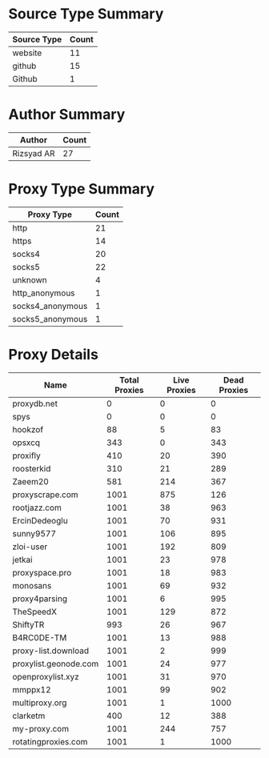 # Source Type Summary

| Source Type | Count |
|-------------|-------|
| website | 11 |
| github | 15 |
| Github | 1 |


# Author Summary

| Author | Count |
|--------|-------|
| Rizsyad AR | 27 |


# Proxy Type Summary

| Proxy Type | Count |
|------------|-------|
| http | 21 |
| https | 14 |
| socks4 | 20 |
| socks5 | 22 |
| unknown | 4 |
| http_anonymous | 1 |
| socks4_anonymous | 1 |
| socks5_anonymous | 1 |


# Proxy Details

| Name | Total Proxies | Live Proxies | Dead Proxies |
|------|---------------|--------------|---------------|
| proxydb.net | 0 | 0 | 0 |
| spys | 0 | 0 | 0 |
| hookzof | 88 | 5 | 83 |
| opsxcq | 343 | 0 | 343 |
| proxifly | 410 | 20 | 390 |
| roosterkid | 310 | 21 | 289 |
| Zaeem20 | 581 | 214 | 367 |
| proxyscrape.com | 1001 | 875 | 126 |
| rootjazz.com | 1001 | 38 | 963 |
| ErcinDedeoglu | 1001 | 70 | 931 |
| sunny9577 | 1001 | 106 | 895 |
| zloi-user | 1001 | 192 | 809 |
| jetkai | 1001 | 23 | 978 |
| proxyspace.pro | 1001 | 18 | 983 |
| monosans | 1001 | 69 | 932 |
| proxy4parsing | 1001 | 6 | 995 |
| TheSpeedX | 1001 | 129 | 872 |
| ShiftyTR | 993 | 26 | 967 |
| B4RC0DE-TM | 1001 | 13 | 988 |
| proxy-list.download | 1001 | 2 | 999 |
| proxylist.geonode.com | 1001 | 24 | 977 |
| openproxylist.xyz | 1001 | 31 | 970 |
| mmppx12 | 1001 | 99 | 902 |
| multiproxy.org | 1001 | 1 | 1000 |
| clarketm | 400 | 12 | 388 |
| my-proxy.com | 1001 | 244 | 757 |
| rotatingproxies.com | 1001 | 1 | 1000 |
